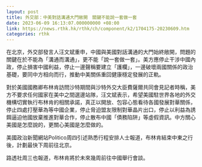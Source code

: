 ```yaml
---
layout: post
title: 外交部：中美對話溝通大門敞開　關鍵不能說一套做一套
date: 2023-06-09 16:13:07.000000000 +08:00
link: https://news.rthk.hk/rthk/ch/component/k2/1704175-20230609.htm
categories: rthk
---
```


在北京，外交部發言人汪文斌重申，中國與美國對話溝通的大門始終敞開，問題的關鍵在於不能為「溝通而溝通」，更不能「說一套做一套」。美方應停止干涉中國內政，停止損害中國利益，停止一邊聲稱要建立「護欄」，一邊破壞兩國關係的政治基礎，要同中方相向而行，推動中美關係重回健康穩定發展的正軌。

對於美國國務卿布林肯訪問沙特期間與沙特外交大臣費薩爾共同會見記者時稱，美方不要求任何國家在美中之間選邊站隊，汪文斌表示，希望美國駐世界各地的外交機構切實執行布林肯的相關承諾，真正以開放、包容心態看待各國發展對華關係，停止四處打壓華為等中國企業，停止脅迫盟友限制對華晶片出口，停止以利益為誘餌逼迫他國放棄推進對華合作，停止散布中國「債務陷阱」等虛假資訊。中方關心美國是怎麼說的，更關心美國是怎麼做的。

美國政治新聞網站Politico周四引述熟悉行程安排人士報道，布林肯結束中東之行後，計劃最快下周前往北京。

路透社周三也報道，布林肯將於未來幾周前往中國舉行會談。
